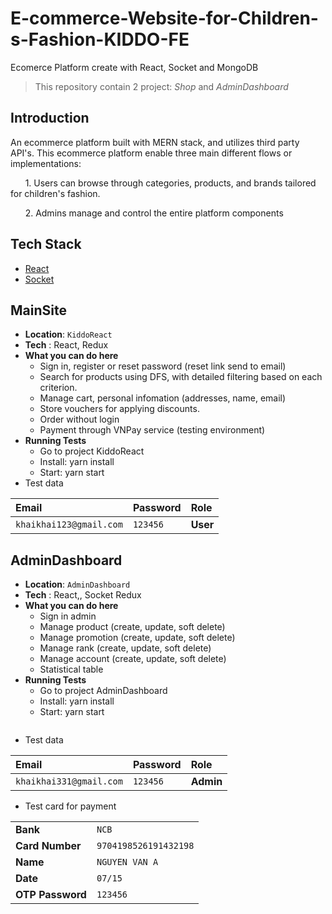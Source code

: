 # E-commerce-Website-for-Children-s-Fashion-KIDDO-FE

Ecomerce Platform create with React, Socket and MongoDB

> This repository contain 2 project: *Shop* and *AdminDashboard*


## Introduction
An ecommerce platform built with MERN stack, and utilizes third party API's. This ecommerce platform enable three main different flows or implementations:

&nbsp;&nbsp;&nbsp;&nbsp;&nbsp;&nbsp;1. Users can browse through categories, products, and brands tailored for children's fashion.

&nbsp;&nbsp;&nbsp;&nbsp;&nbsp;&nbsp;2. Admins manage and control the entire platform components


## Tech Stack

- [React](https://react.dev)
- [Socket](https://socket.io)



## MainSite

- **Location**: `KiddoReact`
- **Tech** : React, Redux 
- **What you can do here**
    - Sign in, register or reset password (reset link send to email)
    - Search for products using DFS, with detailed filtering based on each criterion.
    - Manage cart, personal infomation (addresses, name, email)
    - Store vouchers for applying discounts.
    - Order without login
    - Payment through VNPay service (testing environment)
- **Running Tests**
    - Go to project KiddoReact
    - Install: yarn install
    - Start: yarn start
- Test data

| Email | Password     | Role                |
| :-------- | :------- | :------------------------- |
| `khaikhai123@gmail.com` | `123456` | **User** |
    
## AdminDashboard

- **Location**: `AdminDashboard`
- **Tech** : React,, Socket Redux
- **What you can do here**
    - Sign in admin
    - Manage product (create, update, soft delete)
    - Manage promotion (create, update, soft delete)
    - Manage rank (create, update, soft delete)
    - Manage account (create, update, soft delete)
    - Statistical table
- **Running Tests**
    - Go to project  AdminDashboard
    - Install: yarn install
    - Start: yarn start
    ```
- Test data

| Email | Password     | Role                |
| :-------- | :------- | :------------------ |
| `khaikhai331@gmail.com` | `123456` | **Admin** |


- Test card for payment

|  |     |
| :-------- | :------- |
| **Bank** | `NCB` |
| **Card Number** | `9704198526191432198` |
| **Name** | `NGUYEN VAN A` |
| **Date** | `07/15` |
| **OTP Password** | `123456` |

